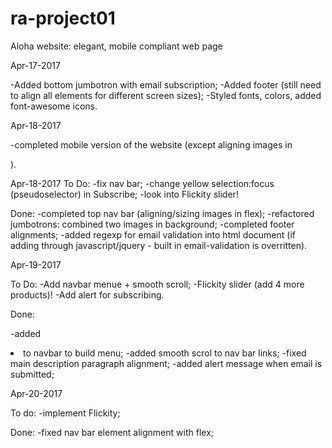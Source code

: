 # ra-project01
Aloha website: elegant, mobile compliant web page

Apr-17-2017

-Added bottom jumbotron with email subscription;
-Added footer (still need to align all elements for different screen sizes);
-Styled fonts, colors, added font-awesome icons.

Apr-18-2017

-completed mobile version of the website (except aligning images in <nav>).

Apr-18-2017
To Do:
  -fix nav bar;
  -change yellow selection:focus (pseudoselector) in Subscribe;
  -look into Flickity slider!

Done: 
  -completed top nav bar (aligning/sizing images in flex);
  -refactored jumbotrons: combined two images in background;
  -completed footer alignments;
  -added regexp for email validation into html document (if adding through javascript/jquery - built in email-validation is overritten).

Apr-19-2017

To Do:
  -Add navbar menue + smooth scroll;
  -Flickity slider (add 4 more products)!
  -Add alert for subscribing.

Done:

  -added <li> to navbar to build menu;
  -added smooth scrol to nav bar links;
  -fixed main description paragraph alignment;
  -added alert message when email is submitted;

Apr-20-2017

To do:
  -implement Flickity;

Done:
  -fixed nav bar element alignment with flex;


